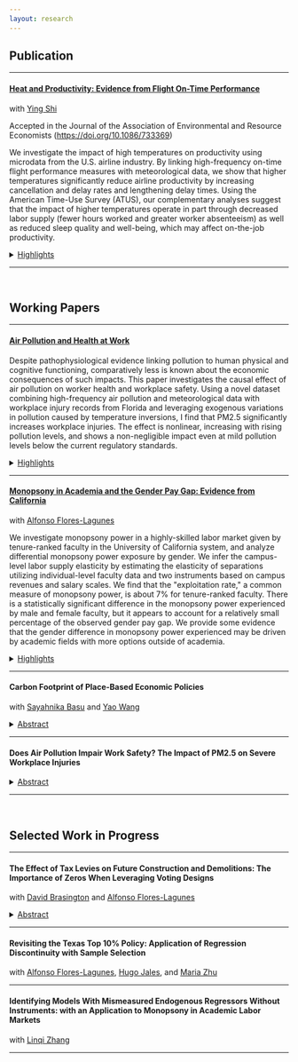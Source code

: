 ```yaml
---
layout: research
---
```


## Publication

---------------------------------------------------------------------------------------------

#### [Heat and Productivity: Evidence from Flight On-Time Performance](https://yuzhanhan.github.io/Research-Git/Papers/Heat_and_Productivity.pdf) 
with [Ying Shi](https://sites.google.com/site/yingandshi/home) 

Accepted in the Journal of the Association of Environmental and Resource Economists
(<https://doi.org/10.1086/733369>)


We investigate the impact of high temperatures on productivity using microdata from the U.S. airline industry. By linking high-frequency on-time flight performance measures with meteorological data, we show that higher temperatures significantly reduce airline productivity by increasing cancellation and delay rates and lengthening delay times. Using the American Time-Use Survey (ATUS), our complementary analyses suggest that the impact of higher temperatures operate in part through decreased labor supply (fewer hours worked and greater worker absenteeism) as well as reduced sleep quality and well-being, which may affect on-the-job productivity.
<details>
	<summary><u>Highlights</u></summary>
	  <ul>
	    <li>We find that flights operating during days where temperatures are greater than 35 degrees Celsius are 30% more likely to be cancelled, 13% more likely to involve a late departure, and experience 21% longer delay time conditional on late departure.</li>
	    <li>An additional hour of heat exposure during the day is estimated to increase the departure delay rate and delay time later in the same day by 4% and 3%, respectively.</li>
	    <li>The heat's impacts are decreasing in airport size, with nonhub airports more negatively affected than large and medium hub airports.</li>
	    <li>We provide suggestive evidence on the mechanisms behind these estimates: a) Heat reduces hours worked (by 1.2-1.4 hours for transportation workers) and increases absenteeism; b) Heat exposure decreases workers’ sleep time and increases the probability of experiencing sleeplessness; c) The mechanism of sleep quality does not meaningfully influence workers’ labor supply. </li>
	  </ul>
	<div class="figure-container">
	    <figure>
	      <img src="assets/img/paper2_f1.png" alt="">
	      <figcaption>Table: The Effect of Temperature on Flight On-Time Performance</figcaption>
	    </figure>
	    <figure>
	      <img src="assets/img/paper2_f2.png" alt="">
	      <figcaption>Figure: Heterogeneous Effects by Origin Airport Type</figcaption>
	    </figure>
  </div>
	 
</details>

<!-- <span style="color: #31574a"> \#Environment \#Labor \#Heat \#Productivity </span> -->

---------------------------------------------------------------------------------------------

&nbsp;

## Working Papers

---------------------------------------------------------------------------------------------

#### [Air Pollution and Health at Work](https://yuzhanhan.github.io/Research-Git/Papers/FL_Air_Pollution_Work_Safety.pdf)

Despite pathophysiological evidence linking pollution to human physical and cognitive functioning, comparatively less is known about the economic consequences of such impacts. This paper investigates the causal effect of air pollution on worker health and workplace safety. Using a novel dataset combining high-frequency air pollution and meteorological data with workplace injury records from Florida and leveraging exogenous variations in pollution caused by temperature inversions, I find that PM2.5 significantly increases workplace injuries. The effect is nonlinear, increasing with rising pollution levels, and shows a non-negligible impact even at mild pollution levels below the current regulatory standards.

<details>
	<summary><u>Highlights</u></summary>
	  <ul>
	    <li>The estimated effects of PM2.5 exhibit a non-linear pattern, with the impact increasing with rising pollution levels. A one-unit increase in PM2.5 at 12 micrograms per cubic meter is estimated to increase workplace injuries by 2%, while the effect is significantly greater for PM2.5 at 30 micrograms per cubic meter, to be approximately 21%.</li>
	    <li>I find no evidence of lagged or cumulative impacts, indicating that the estimated effects are primarily driven by acute exposure.</li>
	    <li>Supplementary analyses show that PM2.5 and ozone are more strongly associated with injuries resulting from cognitive-related issues, such as falls, slips, cuts, and being caught in machinery, rather than with injuries from other causes. </li>
	  </ul>
	<div class="figure-container">
	    <figure>
	      <img src="assets/img/paper1_f2.png" alt="">
	      <figcaption>Figure: Marginal Effects of PM2.5</figcaption>
	    </figure>
	    <figure>
	      <img src="assets/img/paper1_f1.png" alt="">
	      <figcaption>Figure: Marginal Effects of PM2.5 and Ozone, w/ Lags and Leads</figcaption>
	    </figure>
  </div>
</details>



<!-- <span style="color: #31574a"> \#Environment \#Labor \#AirPollution \#WorkSafety \#Bounds </span> -->


---------------------------------------------------------------------------------------------

#### [Monopsony in Academia and the Gender Pay Gap: Evidence from California](https://yuzhanhan.github.io/Research-Git/Papers/Monopsony_in_Academia.pdf) 
with [Alfonso Flores-Lagunes](https://aflores-lagunes.weebly.com)

We investigate monopsony power in a highly-skilled labor market given by tenure-ranked faculty in the University of California system, and analyze differential monopsony power exposure by gender. We infer the campus-level labor supply elasticity by estimating the elasticity of separations utilizing individual-level faculty data and two instruments based on campus revenues and salary scales. We find that the "exploitation rate," a common measure of monopsony power, is about 7% for tenure-ranked faculty. There is a statistically significant difference in the monopsony power experienced by male and female faculty, but it appears to account for a relatively small percentage of the observed gender pay gap. We provide some evidence that the gender difference in monopsony power experienced may be driven by academic fields with more options outside of academia.

<!-- #### Monopsony in Academia and the Gender Pay Gap: Evidence from California *(with [Alfonso Flores-Lagunes](https://aflores-lagunes.weebly.com))*   -->

<details>
	<summary><u>Highlights</u></summary>
	<ul>
		<li>We find evidence that monopsony exists in the UC labor market for tenure-ranked faculty: the exploitation rate is robustly estimated at 7%.</li>
		<li>While we do not find statistically significant differences in the exposure to monopsony power across faculty groups, such as tenured/non-tenured and U.S./foreign born, we do find heterogeneity in the monopsony power across campuses, which could be related to their location.</li>
		<li>Male and female faculty members experience a statistically different level of monopsony power: on average, female faculty face a 1.3 pp (percentage point) higher exploitation rate relative to male faculty. This difference is driven by those faculty born in the U.S., among whom females experience a 2 pp higher level of monopsony power.</li>
		<li>The differential exposure to monopsony power would represent relatively little (8 to 12%) of the observed gender pay gap in the UC system. We conjecture that this is the result of the institutional setting we examine: campuses with salary transparency and public pay scales.</li>
	</ul>
	<div class="scaled-figure">
	    <figure>
	      <img src="assets/img/paper3_f1.png" alt="">
	      <figcaption>Figure: Heterogeneous Monopsony Power Across Campuses</figcaption>
	    </figure>
  	</div>
</details>

<!-- <span style="color: #31574a"> \#Monopsony \#GenderPayGap \#Academia \#LaborMarket </span>   -->

---------------------------------------------------------------------------------------------

#### Carbon Footprint of Place-Based Economic Policies 
with [Sayahnika Basu](https://www.sayahnika.com) and [Yao Wang](https://www.yaowang.info) 
<details>
	<summary><u>Abstract</u></summary>
	We assess the environmental impact of Special Economic Zones (SEZs), a place-based policy aimed at promoting economic development in India. Specifically, we examine the unintended effects of the policy on firms' energy consumption and carbon emissions. Using extensive firm-level data and a spatial RD-DiD design, we find that SEZs result in a significant 30% reduction in firms' carbon emissions, primarily driven by a shift from conventional energy to lower-carbon renewable alternatives. Heterogeneity analysis reveals that this substantial decline is largely driven by larger firms and those in regions with better access to cleaner energy.
</details>
<!-- <span style="color: #31574a"> \#Environment \#CarbonEmission \#EnergyConsumption \#SustainableDevelopment </span>   -->

---------------------------------------------------------------------------------------------

<!-- #### [Does Air Pollution Impair Work Safety? The Impact of PM2.5 on Severe Workplace Injuries](https://yuzhanhan.github.io/Job-Market/Papers/JMP_ZhanhanYu.pdf) (Job Market Paper)   -->
#### Does Air Pollution Impair Work Safety? The Impact of PM2.5 on Severe Workplace Injuries 


<details>
	<summary><u>Abstract</u></summary>
	I study the causal effect of air pollution on workplace safety in the U.S. using novel administrative data on severe workplace injuries. Air pollution, especially PM2.5, has been found to adversely impact human cognitive abilities and thus affect workplace safety via biological channels. Due to the endogeneity of air pollution, credibly pinning down its causal effect generally requires valid instruments. I test the validity of commonly-used IVs and provide statistical evidence that they are invalid for the workplace accident outcome. Leveraging partial identification methods that rely on weaker assumptions, I find evidence that air pollution increases workplace accidents. However, the estimated bounds suggest that the effect can be much smaller compared to what is typically found when adopting invalid IVs.
</details>

<!-- <span style="color: #31574a"> \#Environment \#Labor \#AirPollution \#WorkSafety \#Bounds </span> -->

---------------------------------------------------------------------------------------------

&nbsp;


## Selected Work in Progress


---------------------------------------------------------------------------------------------

#### The Effect of Tax Levies on Future Construction and Demolitions: The Importance of Zeros When Leveraging Voting Designs
with [David Brasington](https://business.uc.edu/faculty-and-research/departments/economics/faculty/david-brasington.html) and [Alfonso Flores-Lagunes](https://aflores-lagunes.weebly.com)

<details>
	<summary><u>Abstract</u></summary>
	We investigate the effects of tax levies on future construction and demolitions. To estimate the effects, we leverage the voting that has taken place when a local government considers imposing the tax levies in a regression discontinuity design. Importantly we show that the results change dramatically based on whether one takes into account the incidence on zeros — localities where no construction or demolition took place — at the voting threshold. Furthermore, statistically accounting for these zeroes allows to disentangle two distinct effects that tax levies have: on the probability of observing non-zero construction or demolition, and on their conditional amount. Our results indicate that tax levies positively affect the amount of new construction. Estimates that do not account for the presence of zeros in the outcomes often have the opposite sign and are sometimes statistically significant.
</details>
<!-- <span style="color: #31574a"> \#RDD \#Selection </span> -->

---------------------------------------------------------------------------------------------

#### Revisiting the Texas Top 10% Policy: Application of Regression Discontinuity with Sample Selection
with [Alfonso Flores-Lagunes](https://aflores-lagunes.weebly.com), [Hugo Jales](https://sites.google.com/site/hugoborgesjales/home), and [Maria Zhu](http://www.mariazhu.com) 

<!-- <span style="color: #31574a"> \#RDD \#Selection \#Education </span> -->

---------------------------------------------------------------------------------------------

#### Identifying Models With Mismeasured Endogenous Regressors Without Instruments: with an Application to Monopsony in Academic Labor Markets 
with [Linqi Zhang](https://zhanglinqi.github.io)

<!-- <span style="color: #31574a"> \#RDD \#Selection \#Education </span> -->

---------------------------------------------------------------------------------------------



<!-- [Back](./) -->

